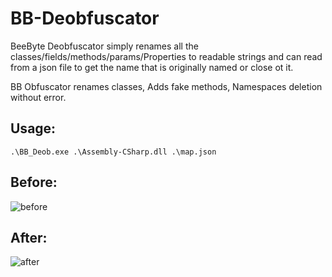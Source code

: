 # BB-Deobfuscator
BeeByte Deobfuscator simply renames all the classes/fields/methods/params/Properties to readable strings and can read from a json file to get the name that is originally named or close ot it.

BB Obfuscator renames classes, Adds fake methods, Namespaces deletion without error. 

## Usage:
`.\BB_Deob.exe .\Assembly-CSharp.dll .\map.json`
## Before:
![before](https://github.com/user-attachments/assets/5693f573-0fbc-421f-854b-50906877467e)

## After:
![after](https://github.com/user-attachments/assets/93048344-1ca1-4f8f-8ea9-3232158a1608)
